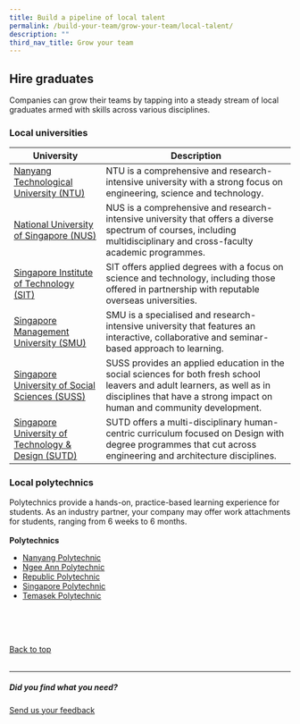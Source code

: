```yaml
---
title: Build a pipeline of local talent
permalink: /build-your-team/grow-your-team/local-talent/
description: ""
third_nav_title: Grow your team
---
```

## Hire graduates
Companies can grow their teams by tapping into a steady stream of local graduates armed with skills across various disciplines.

### Local universities

| University | Description |
| -------- | -------- |
| <a target="_blank" href="https://www.ntu.edu.sg/education/career-guidance-industry-collaborations/for-employers">Nanyang Technological University (NTU)</a>     | NTU is a comprehensive and research-intensive university with a strong focus on engineering, science and technology.     |
| <a target="_blank" href="https://nus.edu.sg/cfg/">National University of Singapore (NUS)</a>     | NUS is a comprehensive and research-intensive university that offers a diverse spectrum of courses, including multidisciplinary and cross-faculty academic programmes.   | 
| <a target="_blank" href="https://www.singaporetech.edu.sg/life-at-sit/get-career-ready">Singapore Institute of Technology (SIT)</a>   | SIT offers applied degrees with a focus on science and technology, including those offered in partnership with reputable overseas universities.   | 
| <a target="_blank" href="https://careerservices.smu.edu.sg/">Singapore Management University (SMU)</a>    | SMU is a specialised and research-intensive university that features an interactive, collaborative and seminar-based approach to learning.   | 
| <a target="_blank" href="https://www.suss.edu.sg/about-suss/centres/student-success-centre/career-development-office">Singapore University of Social Sciences (SUSS)</a>  | SUSS provides an applied education in the social sciences for both fresh school leavers and adult learners, as well as in disciplines that have a strong impact on human and community development.   | 
| <a target="_blank" href="https://www.sutd.edu.sg/Student-Development/Career-Services/Industry-Partners/Why-SUTD">Singapore University of Technology &amp; Design (SUTD) </a>    | SUTD offers a multi-disciplinary human-centric curriculum focused on Design with degree programmes that cut across engineering and architecture disciplines.    | 

### Local polytechnics
Polytechnics provide a hands-on, practice-based learning experience for students. As an industry partner, your company may offer work attachments for students, ranging from 6 weeks to 6 months.
<br><br>
**Polytechnics**
* <a target="_blank" href="https://www.nyp.edu.sg/about-nyp/nyp-support-centre-and-services/education-and-career-guidance/industry-partners.html">Nanyang Polytechnic</a>
* <a target="_blank" href="https://www.np.edu.sg/connect/industry-partners">Ngee Ann Polytechnic</a>
* <a target="_blank" href="https://www.rp.edu.sg/industry/work-with-our-students">Republic Polytechnic</a>
* <a target="_blank" href="https://www.sp.edu.sg/industry/span/career-opportunities">Singapore Polytechnic</a>
* <a target="_blank" href="https://www.tp.edu.sg/landing/industry-partners.html">Temasek Polytechnic</a>

<br>
<br>
<br>

[Back to top](#hire-graduates)<br><br>

<hr>

##### Did you find what you need?
[Send us your feedback](https://form.gov.sg/642693623cb98f001239be0d)